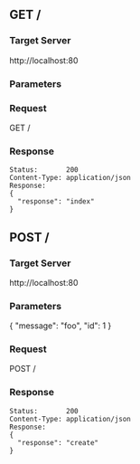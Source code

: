 ## GET /

### Target Server

http://localhost:80

### Parameters



### Request

GET /

### Response

```
Status:       200
Content-Type: application/json
Response:
{
  "response": "index"
}
```

## POST /

### Target Server

http://localhost:80

### Parameters

{
  "message": "foo", 
  "id": 1
}

### Request

POST /

### Response

```
Status:       200
Content-Type: application/json
Response:
{
  "response": "create"
}
```
